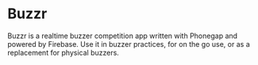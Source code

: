 # Buzzr
Buzzr is a realtime buzzer competition app written with Phonegap and powered by Firebase. Use it in buzzer practices, for on the go use, or as a replacement for physical buzzers.
